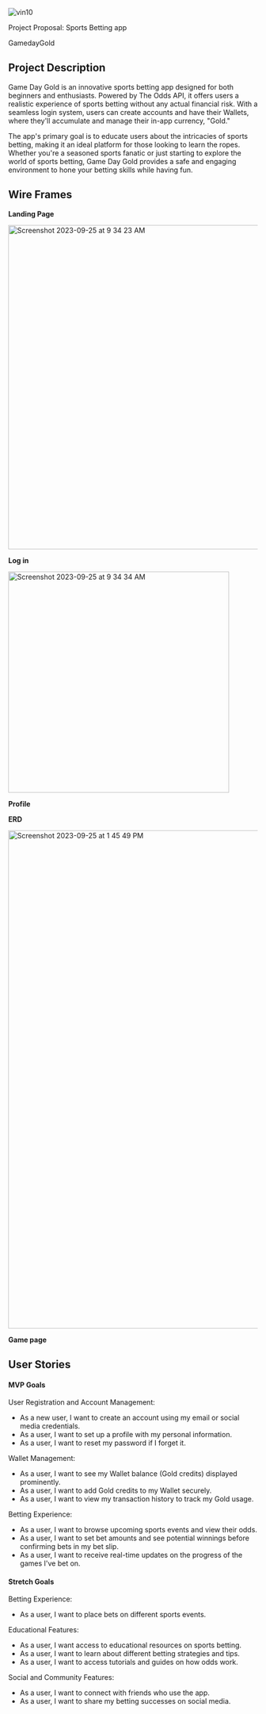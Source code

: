 ![vin10](https://github.com/dussedeleche/project-3-proposal/assets/140461184/a36531b0-9792-4dde-958b-f4c47b47162a)

Project Proposal: Sports Betting app

GamedayGold

## Project Description 
Game Day Gold is an innovative sports betting app designed for both beginners and enthusiasts. Powered by The Odds API, it offers users a realistic experience of sports betting without any actual financial risk. With a seamless login system, users can create accounts and have their Wallets, where they'll accumulate and manage their in-app currency, "Gold." 

The app's primary goal is to educate users about the intricacies of sports betting, making it an ideal platform for those looking to learn the ropes. Whether you're a seasoned sports fanatic or just starting to explore the world of sports betting, Game Day Gold provides a safe and engaging environment to hone your betting skills while having fun.



## Wire Frames
**Landing Page**

<img width="654" alt="Screenshot 2023-09-25 at 9 34 23 AM" src="https://github.com/dussedeleche/project-3-proposal/assets/140461184/d23eb304-fae3-41e2-a206-5b6fdb906757">


**Log in**

<img width="446" alt="Screenshot 2023-09-25 at 9 34 34 AM" src="https://github.com/dussedeleche/project-3-proposal/assets/140461184/92747440-992a-4b2b-ac39-d357fad07efd">




**Profile**


**ERD**

<img width="1005" alt="Screenshot 2023-09-25 at 1 45 49 PM" src="https://github.com/jlamar27/Sports-Betting-App-Frontend/assets/140461184/8c414361-7f4b-41b4-bfc3-1c66d4cd885a">



**Game page**


## User Stories

#### MVP Goals

User Registration and Account Management:

- As a new user, I want to create an account using my email or social media credentials.
- As a user, I want to set up a profile with my personal information.
- As a user, I want to reset my password if I forget it.

Wallet Management:

- As a user, I want to see my Wallet balance (Gold credits) displayed prominently.
- As a user, I want to add Gold credits to my Wallet securely.
- As a user, I want to view my transaction history to track my Gold usage.

Betting Experience:

- As a user, I want to browse upcoming sports events and view their odds.
- As a user, I want to set bet amounts and see potential winnings before confirming bets in my bet slip.
- As a user, I want to receive real-time updates on the progress of the games I've bet on.


#### Stretch Goals

Betting Experience:

- As a user, I want to place bets on different sports events.

Educational Features:

- As a user, I want access to educational resources on sports betting.
- As a user, I want to learn about different betting strategies and tips.
- As a user, I want to access tutorials and guides on how odds work.

Social and Community Features:

- As a user, I want to connect with friends who use the app.
- As a user, I want to share my betting successes on social media.


